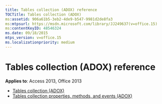 ```yaml
---
title: Tables collection (ADOX) reference
TOCTitle: Tables collection (ADOX)
ms:assetid: 906a61b5-3eb2-4de9-b547-9981d2de8fa3
ms:mtpsurl: https://msdn.microsoft.com/library/JJ249637(v=office.15)
ms:contentKeyID: 48546324
ms.date: 09/18/2015
mtps_version: v=office.15
ms.localizationpriority: medium
---
```


# Tables collection (ADOX) reference

**Applies to**: Access 2013, Office 2013

- [Tables collection (ADOX)](tables-collection-adox.md)
- [Tables collection properties, methods, and events (ADOX)](tables-collection-properties-methods-and-events-adox.md)

